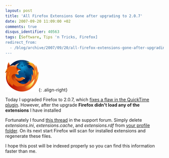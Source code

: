 ```yaml
---
layout: post
title: 'All Firefox Extensions Gone after upgrading to 2.0.7'
date: 2007-09-20 11:09:00 +02
comments: true
disqus_identifier: 40563
tags: [Software, Tips 'n Tricks, Firefox]
redirect_from:
  - /blog/archive/2007/09/20/all-firefox-extensions-gone-after-upgrading-to-2-0-7.aspx
---
```


![Firefox](/files/archive/firefox_logo.png){: .align-right}

Today I upgraded Firefox to 2.0.7, which [fixes a flaw in the QuickTime plugin](http://www.mozilla.org/security/announce/2007/mfsa2007-28.html). However, after the upgrade **Firefox didn't load any of the extensions** I have installed

Fortunately I found [this thread](http://forums.mozillazine.org/viewtopic.php?t=586691&sid=38821ef113f1c7b841643b0101e6f1e6) in the support forum. Simply delete *extensions.ini*, *extensions.cache*, and *extensions.rdf* from [your profile folder](http://kb.mozillazine.org/Profile_folder_-_Firefox#Finding_the_profile_folder). On its next start Firefox will scan for installed extensions and regenerate these files.

I hope this post will be indexed properly so you can find this information faster than me.
